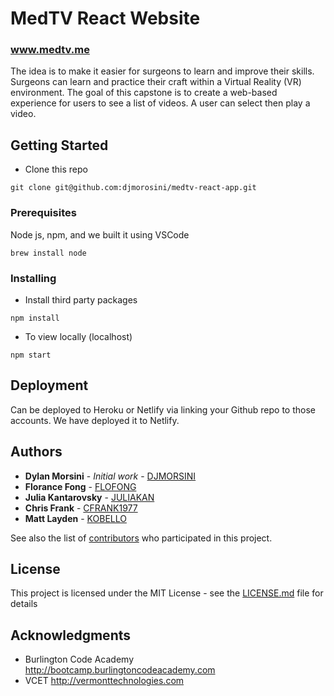 # MedTV React Website

### www.medtv.me

The idea is to make it easier for surgeons to learn and improve their skills. Surgeons can learn and practice their craft within a Virtual Reality (VR) environment.
The goal of this capstone is to create a web-based experience  for users to see a list of videos. A user can select then play a video.

## Getting Started

* Clone this repo
```
git clone git@github.com:djmorosini/medtv-react-app.git
```

### Prerequisites

Node js, npm, and we built it using VSCode

```
brew install node
```

### Installing

* Install third party packages
```
npm install
```
* To view locally (localhost)
```
npm start
```
## Deployment

Can be deployed to Heroku or Netlify via linking your Github repo to those accounts. We have deployed it to Netlify.

## Authors

* **Dylan Morsini** - *Initial work* - [DJMORSINI](https://github.com/djmorosini)
* **Florance Fong** - [FLOFONG](https://github.com/flofong)
* **Julia Kantarovsky** - [JULIAKAN](https://github.com/JuliaKan)
* **Chris Frank** - [CFRANK1977](https://github.com/cfrank1977)
* **Matt Layden** - [KOBELLO](https://github.com/kobello)

See also the list of [contributors](https://github.com/djmorosini/medtv-react-app/contributors) who participated in this project.

## License

This project is licensed under the MIT License - see the [LICENSE.md](LICENSE.md) file for details

## Acknowledgments

* Burlington Code Academy http://bootcamp.burlingtoncodeacademy.com
* VCET http://vermonttechnologies.com